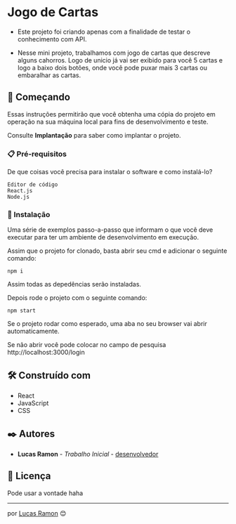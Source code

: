 # Jogo de Cartas 

- Este projeto foi criando apenas com a finalidade de testar o conhecimento com API. 

- Nesse mini projeto, trabalhamos com jogo de cartas que descreve alguns cahorros. Logo de unicio já vai ser exibido para você 5 cartas e logo a baixo dois botões, onde você pode puxar mais 3 cartas ou embaralhar as cartas.

## 🚀 Começando

Essas instruções permitirão que você obtenha uma cópia do projeto em operação na sua máquina local para fins de desenvolvimento e teste.

Consulte **Implantação** para saber como implantar o projeto.

### 📋 Pré-requisitos

De que coisas você precisa para instalar o software e como instalá-lo?

```
Editor de código
React.js
Node.js
```

### 🔧 Instalação

Uma série de exemplos passo-a-passo que informam o que você deve executar para ter um ambiente de desenvolvimento em execução.

Assim que o projeto for clonado, basta abrir seu cmd e adicionar o seguinte comando:

```
npm i
```
Assim todas as depedências serão instaladas.

Depois rode o projeto com o seguinte comando:

```
npm start
```

Se o projeto rodar como esperado, uma aba no seu browser vai abrir automaticamente.

Se não abrir você pode colocar no campo de pesquisa http://localhost:3000/login

## 🛠️ Construído com

* React
* JavaScript
* CSS
 

## ✒️ Autores


* **Lucas Ramon** - *Trabalho Inicial* - [desenvolvedor](https://github.com/lucaasramon)


## 📄 Licença

Pode usar a vontade haha


---
por [Lucas Ramon](https://gist.github.com/lucaasramon) 😊
